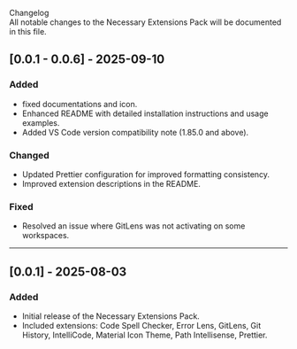 Changelog  
All notable changes to the Necessary Extensions Pack will be documented in this file.

## [0.0.1 - 0.0.6] - 2025-09-10

### Added

- fixed documentations and icon.
- Enhanced README with detailed installation instructions and usage examples.
- Added VS Code version compatibility note (1.85.0 and above).

### Changed

- Updated Prettier configuration for improved formatting consistency.
- Improved extension descriptions in the README.

### Fixed

- Resolved an issue where GitLens was not activating on some workspaces.

---

## [0.0.1] - 2025-08-03

### Added

- Initial release of the Necessary Extensions Pack.
- Included extensions: Code Spell Checker, Error Lens, GitLens, Git History, IntelliCode, Material Icon Theme, Path Intellisense, Prettier.
